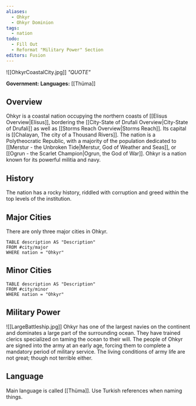 ```yaml
---
aliases:
  - Ohkyr
  - Ohkyr Dominion
tags:
  - nation
todo:
  - Fill Out
  - Reformat "Military Power" Section
editors: Fusion
---
```

![[OhkyrCoastalCity.jpg]]
*"QUOTE"*

**Government:** 
**Languages:** [[Thüma]]
## Overview
Ohkyr is a coastal nation occupying the northern coasts of [[Elisus Overview|Elisus]], bordering the [[City-State of Drufali Overview|City-State of Drufali]] as well as [[Storms Reach Overview|Storms Reach]]. Its capital is [[Chalayan, The city of a Thousand Rivers]]. The nation is a Polytheocratic Republic, with a majority of the population dedicated to [[Merstur - the Unbroken Tide|Merstur, God of Weather and Seas]], or [[Ogrun - the Scarlet Champion|Ogrun, the God of War]]. Ohkyr is a nation known for its powerful militia and navy.
## History
The nation has a rocky history, riddled with corruption and greed within the top levels of the institution.
## Major Cities
There are only three major cities in Ohkyr.
```dataview
TABLE description AS "Description"
FROM #city/major 
WHERE nation = "Ohkyr"
```
## Minor Cities
```dataview
TABLE description AS "Description"
FROM #city/minor 
WHERE nation = "Ohkyr"
```
## Military Power
![[LargeBattleship.jpg]]
Ohkyr has one of the largest navies on the continent and dominates a large part of the surrounding ocean. They have trained clerics specialized on taming the ocean to their will. The people of Ohkyr are signed into the army at an early age, forcing them to complete a mandatory period of military service. The living conditions of army life are not great; though not terrible either.
## Language
Main language is called [[Thüma]]. Use Turkish references when naming things.